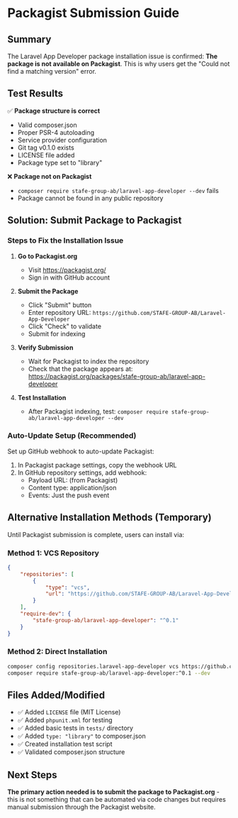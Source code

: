 # Packagist Submission Guide

## Summary
The Laravel App Developer package installation issue is confirmed: **The package is not available on Packagist**. This is why users get the "Could not find a matching version" error.

## Test Results

✅ **Package structure is correct**
- Valid composer.json
- Proper PSR-4 autoloading
- Service provider configuration
- Git tag v0.1.0 exists
- LICENSE file added
- Package type set to "library"

❌ **Package not on Packagist** 
- `composer require stafe-group-ab/laravel-app-developer --dev` fails
- Package cannot be found in any public repository

## Solution: Submit Package to Packagist

### Steps to Fix the Installation Issue

1. **Go to Packagist.org**
   - Visit https://packagist.org/
   - Sign in with GitHub account

2. **Submit the Package**
   - Click "Submit" button
   - Enter repository URL: `https://github.com/STAFE-GROUP-AB/Laravel-App-Developer`
   - Click "Check" to validate
   - Submit for indexing

3. **Verify Submission**
   - Wait for Packagist to index the repository
   - Check that the package appears at: https://packagist.org/packages/stafe-group-ab/laravel-app-developer

4. **Test Installation**
   - After Packagist indexing, test: `composer require stafe-group-ab/laravel-app-developer --dev`

### Auto-Update Setup (Recommended)

Set up GitHub webhook to auto-update Packagist:
1. In Packagist package settings, copy the webhook URL
2. In GitHub repository settings, add webhook:
   - Payload URL: (from Packagist)
   - Content type: application/json
   - Events: Just the push event

## Alternative Installation Methods (Temporary)

Until Packagist submission is complete, users can install via:

### Method 1: VCS Repository
```json
{
    "repositories": [
        {
            "type": "vcs",
            "url": "https://github.com/STAFE-GROUP-AB/Laravel-App-Developer"
        }
    ],
    "require-dev": {
        "stafe-group-ab/laravel-app-developer": "^0.1"
    }
}
```

### Method 2: Direct Installation
```bash
composer config repositories.laravel-app-developer vcs https://github.com/STAFE-GROUP-AB/Laravel-App-Developer
composer require stafe-group-ab/laravel-app-developer:^0.1 --dev
```

## Files Added/Modified

- ✅ Added `LICENSE` file (MIT License)
- ✅ Added `phpunit.xml` for testing
- ✅ Added basic tests in `tests/` directory
- ✅ Added `type: "library"` to composer.json
- ✅ Created installation test script
- ✅ Validated composer.json structure

## Next Steps

**The primary action needed is to submit the package to Packagist.org** - this is not something that can be automated via code changes but requires manual submission through the Packagist website.